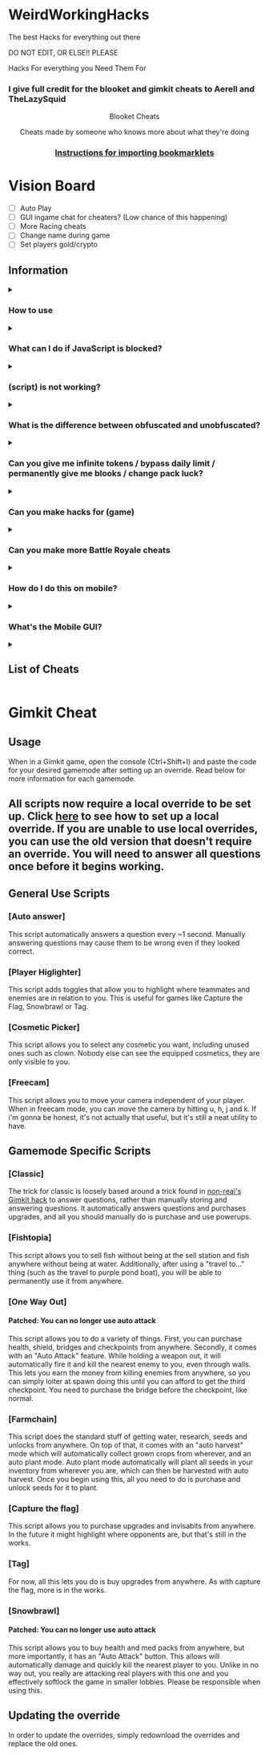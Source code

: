 # WeirdWorkingHacks
The best Hacks for everything out there

DO NOT EDIT, OR ELSE!!
PLEASE

Hacks For everything you Need Them For 

### I give full credit for the blooket and gimkit cheats to Aerell and TheLazySquid

<p align="center">Blooket Cheats</p>

<p align="center">Cheats made by someone who knows more about what they're doing</p>
<h3 align="center"><a href="https://github.com/RONAKPATELLLLLLL/WeirdWorkingHacks/tree/main/Tutorials/Blooket%20Cheats">Instructions for importing bookmarklets</a></h2>

# Vision Board

- [ ] Auto Play
- [ ] GUI ingame chat for cheaters? (Low chance of this happening)
- [ ] More Racing cheats
- [ ] Change name during game
- [ ] Set players gold/crypto

## Information

<details><summary><h3>How to use</h3></summary>

There are 3 good methods to using these scripts:
1. Importing one of the Bookmarklets.html files using [these instructions](https://github.com/RONAKPATELLLLLLL/WeirdWorkingHacks/tree/main/Tutorials/Blooket%20Cheats)
2. Going to the [GitHub pages site](https://minesraft2.github.io/Blooket-Cheats), choosing a gamemode, then dragging a cheat to your bookmarks bar or clicking one to copy the script
3. Copying a script and running it in the inspect element console
</details>

<details><summary><h3>What can I do if JavaScript is blocked?</h3></summary>

We don't actually know what to do about this or how to fix it, sorry.
</details>

<details><summary><h3>(script) is not working?</h3></summary>

Make sure you're running it properly, if it still doesn't work and other cheats do, then make an issue
</details>

<details><summary><h3>What is the difference between obfuscated and unobfuscated?</h3></summary>

Obfuscated are scripts that are changed to be unreadable, unobfuscated are the original scripts (both with an added update checker).
Unobfuscated scripts will not work if you try copying it and pasting it into a bookmarklet. This is because of the lack of semicolons in certain places. Please either use the obfuscated scripts or use one of the methods mentions in the first FAQ
</details>

<details><summary><h3>Can you give me infinite tokens / bypass daily limit / permanently give me blooks / change pack luck?</h3></summary>

No, these are things we would've already done if they were possible, they're managed on the backend of Blooket so we can't modify them
</details>

<details><summary><h3>Can you make hacks for (game)</h3></summary>

I'll start making scripts for other games when the Blooket scripts stop needing so much maintenance
</details>

<details><summary><h3>Can you make more Battle Royale cheats</h3></summary>

Battle Royale is a gamemode that works almost entirely on the host's end. The only thing we have control over is answering questions.
</details>

<details><summary><h3>How do I do this on mobile?</h3></summary>

These scripts aren't made for mobile, so we don't really know how to get them to work on it.
</details>

<details><summary><h3>What's the Mobile GUI?</h3></summary>

The mobile GUI is the original GUI I made long ago. Some people said it worked on mobile and it's a lot neater for mobile use apparently so we just called it that.
</details>


<details><summary><h2>List of Cheats</h2></summary>

* [GUI]
* [Mobile GUI]
### [Monster Brawl]
* [Double Enemy XP]
* [Half Enemy Speed]
* [Instant Kill]
* [Invincibility]
* [Kill Enemies]
* [Magnet]
* [Max Current Abilities]
* [Next Level]
* [Remove Obstacles]
* [Reset Health]
### [Cafe]
* [Max Items]
* [Remove Customers]
* [Reset Abilities]
* [Set Cash]
* [Stock Food]
### [Crypto Hack]
* [Always Triple]
* [Auto Guess] 
* [Choice ESP]
* [Password ESP]
* [Remove Hack]
* [Set Crypto]
* [Set Password]
* [Steal Players Crypto]
### [Deceptive Dinos]
* [Auto Choose]
* [Rock ESP]
* [Set Fossils]
* [Set Multiplier]
* [Stop Cheating]
### [Tower of Doom]
* [Fill Deck]
* [Max Cards]
* [Max Health]
* [Max Stats]
* [Min Enemy]
* [Set Coins]
### [Factory]
* [Choose Blook]
* [Max Blooks]
* [Remove Glitches]
* [Send Glitch]
* [Set All Mega Bot]
* [Set Cash]
### [Fishing Frenzy]
* [Frenzy]
* [Remove Distraction]
* [Send Distraction]
* [Set Lure]
* [Set Weight]
### [Flappy Blook]
* [Set Score]
* [Toggle Ghost]
### [Global]
* [Anti Flood Game]
* [Auto Answer]
* [Auto Sell Dupes On Open]
* [Every Answer Correct]
* [Flood Game]
* [Get Daily Rewards]
* [Highlight Answers]
* [Prevent Suspension]
* [Remove Random Name]
* [Sell Cheap Duplicates]
* [Sell Duplicate Blooks]
* [Simulate Pack]
* [Simulate Unlock]
* [Spam Buy Blooks]
* [Unlock Plus Gamemodes]
* [Use Any Blook]
#### [Intervals]
* [Auto Answer]
* [Highlight Answers]
### [Gold Quest]
* [Always Triple]
* [Auto Choose]
* [Chest ESP]
* [Reset All Gold]
* [Reset Players Gold]
* [Set Gold]
* [Swap Gold]
### [Crazy Kingdom]
* [Choice ESP]
* [Choice ESP Loop]
* [Disable Toucan]
* [Max Stats]
* [Set Guests]
* [Skip Guest]
### [Battle Royale]
* [Auto Answer]
#### [Intervals]
* [Auto Answer]
### [Blook Rush]
* [Set Blooks]
* [Set Defense]
### [Tower Defense]
* [Earthquake]
* [Max Towers]
* [Remove Ducks]
* [Remove Enemies]
* [Remove Obsticles]
* [Set Damage]
* [Set Round]
* [Set Tokens]
### [Tower Defense 2]
* [Max Towers]
* [Remove Enemies]
* [Set Coins]
* [Set Health]
* [Set Round]
### [Santa's Workshop]
* [Remove Distractions]
* [Send Distraction]
* [Set Toys]
* [Set Toys Per Question]
* [Swap Toys]
</details>

[^1]: [Overtime](https://github.com/overtimepog)

# Gimkit Cheat

## Usage

When in a Gimkit game, open the console (Ctrl+Shift+I) and paste the code for your desired gamemode after setting up an override. Read below for more information for each gamemode.

## All scripts now require a local override to be set up. Click [here](#setting-up-the-overrides) to see how to set up a local override. If you are unable to use local overrides, you can use the old version that doesn't require an override. You will need to answer all questions once before it begins working.

## General Use Scripts

### [Auto answer]

This script automatically answers a question every ~1 second. Manually answering questions may cause them to be wrong even if they looked correct.

### [Player Higlighter]

This script adds toggles that allow you to highlight where teammates and enemies are in relation to you. This is useful for games like Capture the Flag, Snowbrawl or Tag.

### [Cosmetic Picker]

This script allows you to select any cosmetic you want, including unused ones such as clown. Nobody else can see the equipped cosmetics, they are only visible to you.

### [Freecam]

This script allows you to move your camera independent of your player. When in freecam mode, you can move the camera by hitting u, h, j and k. If i'm gonna be honest, it's not actually that useful, but it's still a neat utility to have.

## Gamemode Specific Scripts

### [Classic]

The trick for classic is loosely based around a trick found in [non-reai's Gimkit hack](https://github.com/non-reai/Gimkit-Hacks) to answer questions, rather than manually storing and answering questions. It automatically answers questions and purchases upgrades, and all you should manually do is purchase and use powerups.

### [Fishtopia]

This script allows you to sell fish without being at the sell station and fish anywhere without being at water. Additionally, after using a "travel to..." thing (such as the travel to purple pond boat), you will be able to permanently use it from anywhere.

### [One Way Out]

#### Patched: You can no longer use auto attack

This script allows you to do a variety of things. First, you can purchase health, shield, bridges and checkpoints from anywhere. Secondly, it comes with an "Auto Attack" feature. While holding a weapon out, it will automatically fire it and kill the nearest enemy to you, even through walls. This lets you earn the money from killing enemies from anywhere, so you can simply loiter at spawn doing this until you can afford to get the third checkpoint. You need to purchase the bridge before the checkpoint, like normal.

### [Farmchain]

This script does the standard stuff of getting water, research, seeds and unlocks from anywhere. On top of that, it comes with an "auto harvest" mode which will automatically collect grown crops from wherever, and an auto plant mode. Auto plant mode automatically will plant all seeds in your inventory from wherever you are, which can then be harvested with auto harvest. Once you begin using this, all you need to do is purchase and unlock seeds for it to plant.

### [Capture the flag]

This script allows you to purchase upgrades and invisabits from anywhere. In the future it might highlight where opponents are, but that's still in the works.

### [Tag]

For now, all this lets you do is buy upgrades from anywhere. As with capture the flag, more is in the works.

### [Snowbrawl]

#### Patched: You can no longer use auto attack

This script allows you to buy health and med packs from anywhere, but more importantly, it has an "Auto Attack" button. This allows will automatically damage and quickly kill the nearest player to you. Unlike in no way out, you really are attacking real players with this one and you effectively softlock the game in smaller lobbies. Please be responsible when using this.


## Updating the override

In order to update the overrides, simply redownload the overrides and replace the old ones.

